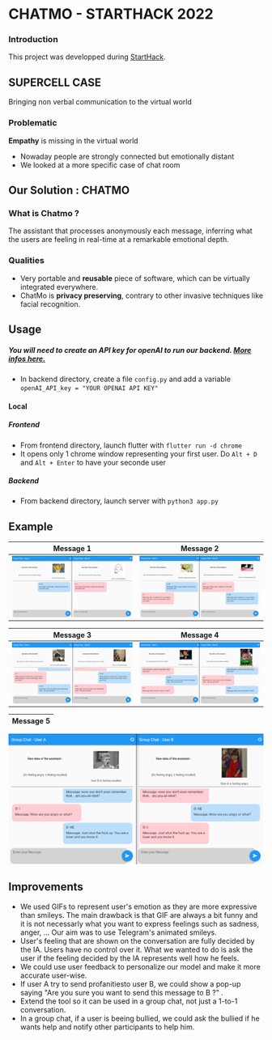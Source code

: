 # CHATMO - STARTHACK 2022

### Introduction
This project was developped during [StartHack](https://www.starthack.eu/program). 

## SUPERCELL CASE

Bringing non verbal communication to the virtual world

### Problematic
**Empathy** is missing in the virtual world
- Nowaday people are strongly connected but emotionally distant
- We looked at a more specific case of chat room

## Our Solution : CHATMO

### What is Chatmo ?
The assistant that processes anonymously each message, inferring what the users are feeling in real-time at a remarkable emotional depth. 

### Qualities
- Very portable and **reusable** piece of software, which can be virtually integrated everywhere.
- ChatMo is **privacy preserving**, contrary to other invasive techniques like facial recognition.

## Usage

##### You will need to create an API key for openAI to run our backend. [More infos here.](https://beta.openai.com/overview)
- In backend directory, create a file `config.py` and add a variable `openAI_API_key = "YOUR OPENAI API KEY"`

#### Local

##### Frontend
- From frontend directory, launch flutter with `flutter run -d chrome`
- It opens only 1 chrome window representing your first user. Do `Alt + D` and `Alt + Enter` to have your seconde user

##### Backend
- From backend directory, launch server with `python3 app.py`


## Example

Message 1             |  Message 2
:-------------------------:|:-------------------------:
![conversation 1](preview/Conv1.png) |  ![conversation 2](preview/Conv2.png)

Message 3            |  Message 4
:-------------------------:|:-------------------------:
![conversation 3](preview/Conv3.png) | ![conversation 4](preview/Conv4.png)

Message 5 |
:-------------------------:|
![conversation 5](preview/Conv5.png)

## Improvements

- We used GIFs to represent user's emotion as they are more expressive than smileys. The main drawback is that GIF are always a bit funny and it is not necessarly what you want to express feelings such as sadness, anger, ... Our aim was to use Telegram's animated smileys.
- User's feeling that are shown on the conversation are fully decided by the IA. Users have no control over it. What we wanted to do is ask the user if the feeling decided by the IA represents well how he feels. 
- We could use user feedback to personalize our model and make it more accurate user-wise.
- If user A try to send profanitiesto user B, we could show a pop-up saying "Are you sure you want to send this message to B ?" .
- Extend the tool so it can be used in a group chat, not just a 1-to-1 conversation.
- In a group chat, if a user is beeing bullied, we could ask the bullied if he wants help and notify other participants to help him. 
